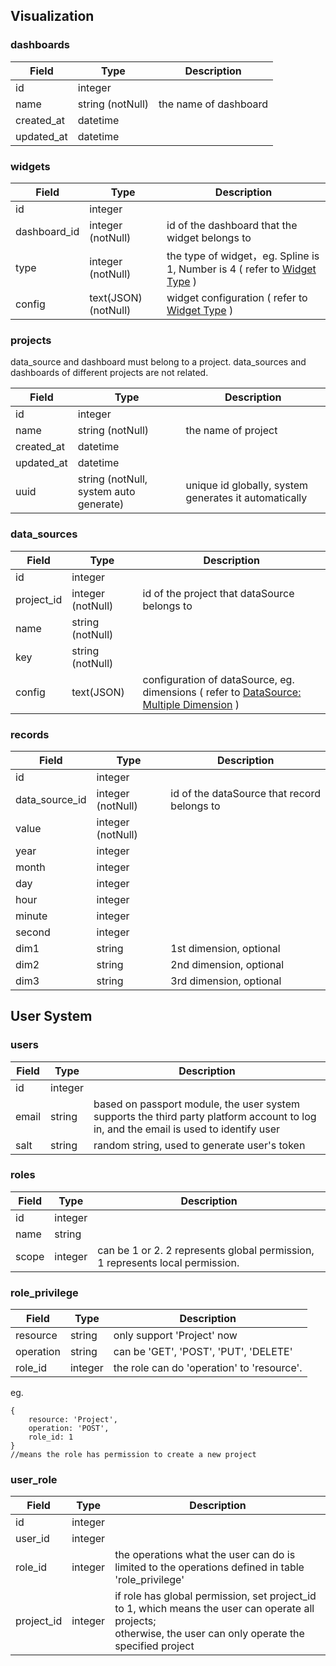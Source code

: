 ## Visualization

### dashboards

Field | Type | Description
--- | --- | ---
id | integer |
name | string (notNull) | the name of dashboard
created_at | datetime |
updated_at | datetime |

### widgets

Field | Type | Description
--- | --- | ---
id | integer |
dashboard_id | integer (notNull) | id of the dashboard that the widget belongs to
type | integer (notNull) | the type of widget，eg. Spline is 1, Number is 4 ( refer to [Widget Type](https://github.com/yuantiku/flyboard/wiki/Widget-Type) )
config | text(JSON) (notNull)| widget configuration ( refer to [Widget Type](https://github.com/yuantiku/flyboard/wiki/Widget-Type) )

### projects

data_source and dashboard must belong to a project. data_sources and dashboards of different projects are not related.

Field | Type | Description
--- | --- | ---
id | integer |
name | string (notNull) | the name of project
created_at | datetime |
updated_at | datetime |
uuid | string (notNull, system auto generate) | unique id globally, system generates it automatically

### data_sources

Field | Type | Description
--- | --- | ---
id | integer |
project_id | integer (notNull) | id of the project that dataSource belongs to
name | string (notNull) |
key | string  (notNull) |
config | text(JSON) | configuration of dataSource, eg. dimensions ( refer to [DataSource: Multiple Dimension](https://github.com/yuantiku/flyboard/wiki/DataSource:-Multiple-Dimensions) )

### records

Field | Type | Description
--- | --- | ---
id | integer
data_source_id | integer (notNull) | id of the dataSource that record belongs to
value | integer (notNull) |
year | integer |
month | integer |
day | integer |
hour | integer |
minute | integer |
second | integer |
dim1 | string | 1st dimension, optional
dim2 | string | 2nd dimension, optional
dim3 | string | 3rd dimension, optional

## User System

### users

Field | Type | Description
--- | --- | ---
id | integer | 
email | string | based on passport module, the user system supports the third party platform account to log in, and the email is used to identify user
salt | string | random string, used to generate user's token

### roles

Field | Type | Description
--- | --- | ---
id | integer |
name | string |
scope | integer | can be 1 or 2. 2 represents global permission, 1 represents local permission.

### role_privilege

Field | Type | Description
--- | --- | ---
resource | string | only support 'Project' now
operation | string | can be 'GET', 'POST', 'PUT', 'DELETE'
role_id | integer | the role can do 'operation' to 'resource'. 

eg.
```
{
	resource: 'Project',
	operation: 'POST',
	role_id: 1
}
//means the role has permission to create a new project
```

### user_role

Field | Type | Description
--- | --- | ---
id | integer |
user_id | integer |
role_id | integer | the operations what the user can do is limited to the operations defined in table 'role_privilege'
project_id | integer | if role has global permission, set project_id to 1, which means the user can operate all projects; <br> otherwise, the user can only operate the specified project